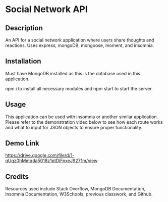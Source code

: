 # Social Network API

## Description

An API for a social network application where users share thoughts and reactions. Uses express, mongoDB, mongoose, moment, and insomnia.

## Installation

Must have MongoDB installed as this is the database used in this application.

npm i to install all necessary modules and npm start to start the server. 

## Usage

This application can be used with insomnia or another similar application. Please refer to the demonstration video below to see how each route works and what to input for JSON objects to ensure proper functionality.

## Demo Link

https://drive.google.com/file/d/1-qUqz0hMmqda5018z1ptDiFnxeJ9271m/view

## Credits

Resources used include Stack Overflow, MongoDB Documentation, Insomnia Documentation, W3Schools, previous classwork, and Github.
